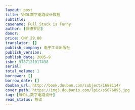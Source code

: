 ```yaml
---
layout: post
title: VHDL数字电路设计教程
subtitle: 
casename: Full Stack is Funny
author: [佩德罗尼]
donor: 
price: CNY 29.00
translator: []
publish_company: 电子工业出版社
publish_version: 
publish_date: 2005-9
isbn: 9787121017438
serial: 
total_volume: 1
borrower: []
borrow_date: []
douban_url: http://book.douban.com/subject/1688114/
cover_path: https://img3.doubanio.com/lpic/s5676095.jpg
tag: [VHDL,数字电路设计]
read_status: 想读
---
```

